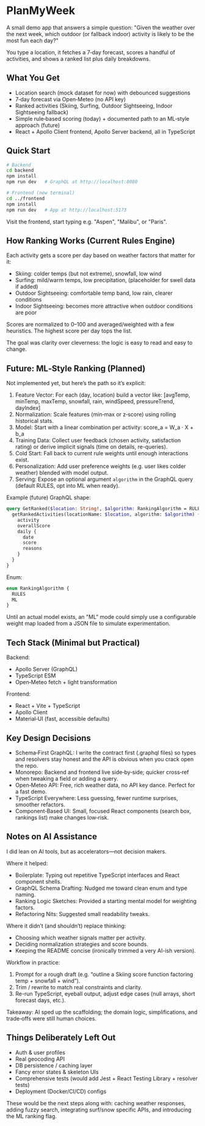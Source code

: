 # PlanMyWeek

A small demo app that answers a simple question: "Given the weather over the next week, which outdoor (or fallback indoor) activity is likely to be the most fun each day?"

You type a location, it fetches a 7‑day forecast, scores a handful of activities, and shows a ranked list plus daily breakdowns.

## What You Get

- Location search (mock dataset for now) with debounced suggestions
- 7‑day forecast via Open‑Meteo (no API key)
- Ranked activities (Skiing, Surfing, Outdoor Sightseeing, Indoor Sightseeing fallback)
- Simple rule‑based scoring (today) + documented path to an ML‑style approach (future)
- React + Apollo Client frontend, Apollo Server backend, all in TypeScript

## Quick Start

```bash
# Backend
cd backend
npm install
npm run dev   # GraphQL at http://localhost:8080

# Frontend (new terminal)
cd ../frontend
npm install
npm run dev   # App at http://localhost:5173
```

Visit the frontend, start typing e.g. "Aspen", "Malibu", or "Paris".

## How Ranking Works (Current Rules Engine)

Each activity gets a score per day based on weather factors that matter for it:

- Skiing: colder temps (but not extreme), snowfall, low wind
- Surfing: mild/warm temps, low precipitation, (placeholder for swell data if added)
- Outdoor Sightseeing: comfortable temp band, low rain, clearer conditions
- Indoor Sightseeing: becomes more attractive when outdoor conditions are poor

Scores are normalized to 0–100 and averaged/weighted with a few heuristics. The highest score per day tops the list.

The goal was clarity over cleverness: the logic is easy to read and easy to change.

## Future: ML‑Style Ranking (Planned)

Not implemented yet, but here’s the path so it’s explicit:

1. Feature Vector: For each (day, location) build a vector like:
   [avgTemp, minTemp, maxTemp, snowfall, rain, windSpeed, pressureTrend, dayIndex]
2. Normalization: Scale features (min‑max or z‑score) using rolling historical stats.
3. Model: Start with a linear combination per activity: score_a = W_a · X + b_a
4. Training Data: Collect user feedback (chosen activity, satisfaction rating) or derive implicit signals (time on details, re-queries).
5. Cold Start: Fall back to current rule weights until enough interactions exist.
6. Personalization: Add user preference weights (e.g. user likes colder weather) blended with model output.
7. Serving: Expose an optional argument `algorithm` in the GraphQL query (default RULES, opt into ML when ready).

Example (future) GraphQL shape:

```graphql
query GetRanked($location: String!, $algorithm: RankingAlgorithm = RULES) {
  getRankedActivities(locationName: $location, algorithm: $algorithm) {
    activity
    overallScore
    daily {
      date
      score
      reasons
    }
  }
}
```

Enum:

```graphql
enum RankingAlgorithm {
  RULES
  ML
}
```

Until an actual model exists, an "ML" mode could simply use a configurable weight map loaded from a JSON file to simulate experimentation.

## Tech Stack (Minimal but Practical)

Backend:

- Apollo Server (GraphQL)
- TypeScript ESM
- Open‑Meteo fetch + light transformation

Frontend:

- React + Vite + TypeScript
- Apollo Client
- Material‑UI (fast, accessible defaults)

## Key Design Decisions

- Schema‑First GraphQL: I write the contract first (.graphql files) so types and resolvers stay honest and the API is obvious when you crack open the repo.
- Monorepo: Backend and frontend live side‑by‑side; quicker cross‑ref when tweaking a field or adding a query.
- Open‑Meteo API: Free, rich weather data, no API key dance. Perfect for a fast demo.
- TypeScript Everywhere: Less guessing, fewer runtime surprises, smoother refactors.
- Component‑Based UI: Small, focused React components (search box, rankings list) make changes low‑risk.

## Notes on AI Assistance

I did lean on AI tools, but as accelerators—not decision makers.

Where it helped:

- Boilerplate: Typing out repetitive TypeScript interfaces and React component shells.
- GraphQL Schema Drafting: Nudged me toward clean enum and type naming.
- Ranking Logic Sketches: Provided a starting mental model for weighting factors.
- Refactoring Nits: Suggested small readability tweaks.

Where it didn’t (and shouldn’t) replace thinking:

- Choosing which weather signals matter per activity.
- Deciding normalization strategies and score bounds.
- Keeping the README concise (ironically trimmed a very AI-ish version).

Workflow in practice:

1. Prompt for a rough draft (e.g. “outline a Skiing score function factoring temp + snowfall + wind”).
2. Trim / rewrite to match real constraints and clarity.
3. Re-run TypeScript, eyeball output, adjust edge cases (null arrays, short forecast days, etc.).

Takeaway: AI sped up the scaffolding; the domain logic, simplifications, and trade‑offs were still human choices.

## Things Deliberately Left Out

- Auth & user profiles
- Real geocoding API
- DB persistence / caching layer
- Fancy error states & skeleton UIs
- Comprehensive tests (would add Jest + React Testing Library + resolver tests)
- Deployment (Docker/CI/CD) configs

These would be the next steps along with: caching weather responses, adding fuzzy search, integrating surf/snow specific APIs, and introducing the ML ranking flag.
